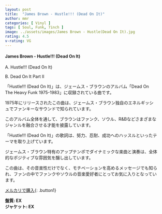 ```yaml
---
layout: post
title:  "James Brown - Hustle!!! (Dead On It)"
author: mmr
categories: [ Vinyl ]
tags: [ Soul, Funk, 7inch ]
image: ../assets/images/James Brown - Hustle(Dead On It).jpg
rating: 4.5
v-rating: VG
---
```


#### James Brown - Hustle!!! (Dead On It)

A. Hustle!!! (Dead On It)

B. Dead On It Part II

「Hustle!!! (Dead On It)」は、ジェームス・ブラウンのアルバム「Dead On The Heavy Funk 1975-1983」に収録されている曲です。

1975年にリリースされたこの曲は、ジェームス・ブラウン独自のエネルギッシュでファンキーなサウンドで知られています。

このアルバム全体を通して、ブラウンはファンク、ソウル、R&Bなどさまざまなジャンルを融合させる才能を披露しています。

「Hustle!!! (Dead On It)」の歌詞は、努力、忍耐、成功へのハッスルといったテーマを取り上げています。

ジェームス・ブラウン特有のアップテンポでダイナミックな楽曲と演奏は、全体的なポジティブな雰囲気を醸し出しています。

この曲は、その音楽性だけでなく、モチベーションを高めるメッセージでも知られ、ファンの中でファンクやソウルの音楽愛好者にとってお気に入りとなっています。


[メルカリで購入](https://jp.mercari.com/item/m48436562097?afid=6142608987){: .button1}

<div class="mt-4 mb-4 d-flex align-items-center">
<strong class="mr-1">盤質: EX</strong>
</div>
<div class="mt-4 mb-4 d-flex align-items-center">
<strong class="mr-1">ジャケット: EX</strong>
</div>
